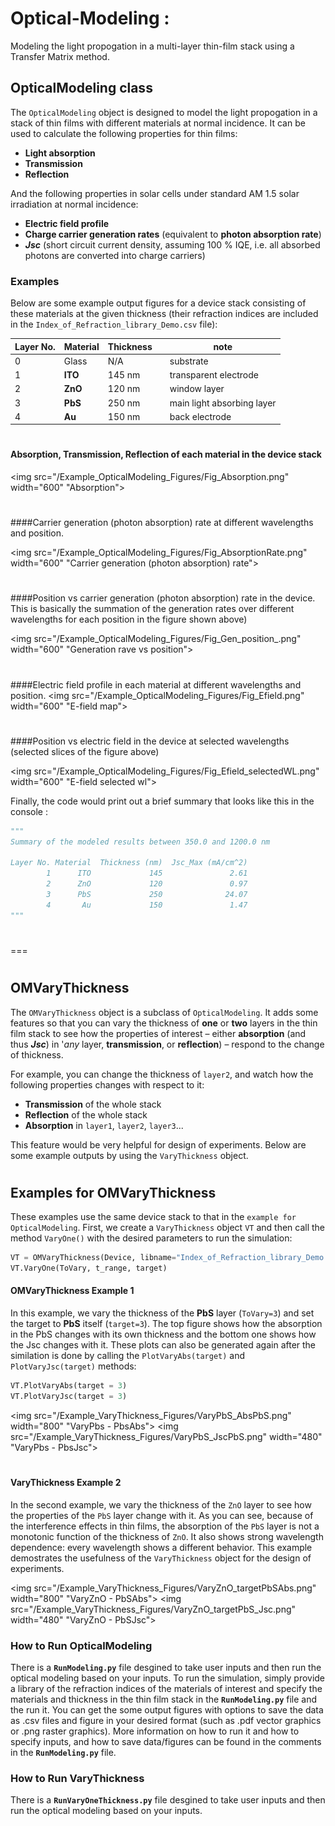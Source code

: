 # Optical-Modeling :
Modeling the light propogation in a multi-layer thin-film stack using a Transfer Matrix method.

##
## OpticalModeling class
The `OpticalModeling` object is designed to model the light propogation in a stack of thin films with different materials at normal incidence. It can be used to calculate the following properties for thin films:
* **Light absorption** 
* **Transmission**
* **Reflection** 

And the following properties in solar cells under standard AM 1.5 solar irradiation at normal incidence:
* **Electric field profile**
* **Charge carrier generation rates** (equivalent to **photon absorption rate**)
* __*Jsc*__ (short circuit current density, assuming 100 % IQE, i.e. all absorbed photons are converted into charge carriers)

### Examples
Below are some example output figures for a device stack consisting of these materials at the given thickness (their refraction indices are included in the `Index_of_Refraction_library_Demo.csv` file):

Layer No. | Material| Thickness| |note|
|---|---|---|---|---|
|0| Glass| N/A | |substrate|
|1| **ITO** | 145 nm | |transparent electrode|
|2| **ZnO** | 120 nm | |window layer|
|3| **PbS** | 250 nm | |main light absorbing layer|
|4| **Au**  | 150 nm | |back electrode|


#
#### Absorption, Transmission, Reflection of each material in the device stack
<img src="/Example_OpticalModeling_Figures/Fig_Absorption.png" width="600" "Absorption">


#
####Carrier generation (photon absorption) rate at different wavelengths and position.


<img src="/Example_OpticalModeling_Figures/Fig_AbsorptionRate.png" width="600" "Carrier generation (photon absorption) rate">


#
####Position vs carrier generation (photon absorption) rate in the device. 
This is basically the summation of the generation rates over different wavelengths for each position in the figure shown above)

<img src="/Example_OpticalModeling_Figures/Fig_Gen_position_.png" width="600" "Generation rave vs position">


#
####Electric field profile in each material at different wavelengths and position.
<img src="/Example_OpticalModeling_Figures/Fig_Efield.png" width="600" "E-field map">


#
####Position vs electric field in the device at selected wavelengths 
(selected slices of the figure above)

<img src="/Example_OpticalModeling_Figures/Fig_Efield_selectedWL.png" width="600" "E-field selected wl">



Finally, the code would print out a brief summary that looks like this in the console :

```python
"""
Summary of the modeled results between 350.0 and 1200.0 nm

Layer No. Material  Thickness (nm)  Jsc_Max (mA/cm^2)
        1      ITO             145               2.61
        2      ZnO             120               0.97
        3      PbS             250              24.07
        4       Au             150               1.47
"""
```
#
===

#

##
## OMVaryThickness

The `OMVaryThickness` object is a subclass of `OpticalModeling`. It adds some features so that you can vary the thickness of **one** or **two** layers in the thin film stack to see how the properties of interest – either **absorption** (and thus __*Jsc*__) in '*any* layer, **transmission**, or **reflection**) – respond to the change of thickness.


For example, you can change the thickness of `layer2`, and watch how the following properties changes with respect to it:
* **Transmission** of the whole stack
* **Reflection** of the whole stack
* **Absorption** in `layer1`, `layer2`, `layer3`...

This feature would be very helpful for design of experiments. Below are some example outputs by using the `VaryThickness` object.



#
## Examples for OMVaryThickness
These examples use the same device stack to that in the `example for OpticalModeling`.
First, we create a `VaryThickness` object `VT` and then call the method `VaryOne()` with the desired parameters to run the simulation:
```python
VT = OMVaryThickness(Device, libname="Index_of_Refraction_library_Demo.csv", WLrange=[350, 1200])
VT.VaryOne(ToVary, t_range, target)
```

#### OMVaryThickness Example 1
In this example, we vary the thickness of the **PbS** layer (`ToVary=3`) and set the target to **PbS** itself (`target=3`). 
The top figure shows how the absorption in the PbS changes with its own thickness and the bottom one shows how the Jsc changes with it.
These plots can also be generated again after the similation is done by calling the `PlotVaryAbs(target)` and `PlotVaryJsc(target)` methods:
```python
VT.PlotVaryAbs(target = 3)
VT.PlotVaryJsc(target = 3)
```

<img src="/Example_VaryThickness_Figures/VaryPbS_AbsPbS.png" width="800" "VaryPbs - PbsAbs">
<img src="/Example_VaryThickness_Figures/VaryPbS_JscPbS.png" width="480" "VaryPbs - PbsJsc">

# 
#### VaryThickness Example 2
In the second example, we vary the thickness of the `ZnO` layer to see how the properties of the `PbS` layer change with it. As you can see, because of the interference effects in thin films, the absorption of the `PbS` layer is not a monotonic function of the thickness of `ZnO`. It also shows strong wavelength dependence: every wavelength shows a different behavior. This example demostrates the usefulness of the `VaryThickness` object for the design of experiments.

<img src="/Example_VaryThickness_Figures/VaryZnO_targetPbSAbs.png" width="800" "VaryZnO - PbSAbs">
<img src="/Example_VaryThickness_Figures/VaryZnO_targetPbS_Jsc.png" width="480" "VaryZnO - PbSJsc">



### How to Run OpticalModeling
There is a **`RunModeling.py`** file desgined to take user inputs and then run the optical modeling based on your inputs. To run the simulation, simply provide a library of the refraction indices of the materials of interest and specify the materials and thickness in the thin film stack in the **`RunModeling.py`** file and the run it. You can get the some output figures with options to save the data as .csv files and figure in your desired format (such as .pdf vector graphics or .png raster graphics). More information on how to run it and how to specify inputs, and how to save data/figures can be found in the comments in the **`RunModeling.py`** file.

### How to Run VaryThickness
There is a **`RunVaryOneThickness.py`** file desgined to take user inputs and then run the optical modeling based on your inputs.







